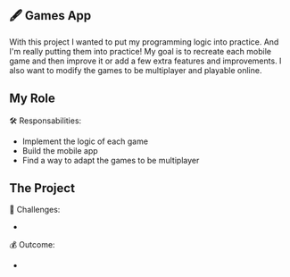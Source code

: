 ## :fountain_pen:  Games App

With this project I wanted to put my programming logic into practice. And I'm really putting them into practice! My goal is to recreate each mobile game and then improve it or add a few extra features and improvements. I also want to modify the games to be multiplayer and playable online.


## My Role

:hammer_and_wrench: Responsabilities:

- Implement the logic of each game
- Build the mobile app
- Find a way to adapt the games to be multiplayer

<!-- :satellite: Technologies -->


## The Project

:mag_right: Challenges:

- 

:moneybag: Outcome:

- 
